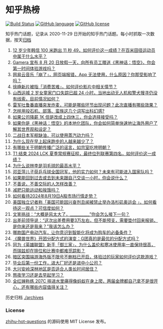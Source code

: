 # 知乎热榜
[![Build Status](https://github.com/ToWeLong/zhihu-hot-questions/workflows/CI/badge.svg)](https://github.com/ToWeLong/zhihu-hot-questions/actions)
[![GitHub language](https://img.shields.io/badge/language-golang-orange.svg)](https://golang.org/)
[![GitHub license](https://img.shields.io/github/license/ToWeLong/zhihu-hot-questions)](https://github.com/ToWeLong/zhihu-hot-questions/blob/main/LICENSE)

知乎热门话题，记录从 2020-11-29 日开始的知乎热门话题。每小时抓取一次数据，按天[归档](./archives)

<!-- BEGIN -->

1. [12 岁少年韩信 100 米跑出 11 秒 49，如何评价这一成绩？在百米田径运动员中属于什么水平？](https://www.zhihu.com/question/664630286)
1. [Gamera 宣布 8 月 20 日放假一天，向所有员工赠送《黑神话：悟空》，你会第一时间体验游戏吗？](https://www.zhihu.com/question/664689552)
1. [网易云音乐「崩了」，网页端报错，App 无法使用，什么原因？你那受影响了吗？](https://www.zhihu.com/question/664706365)
1. [徐峥新片被指「消费苦难」，如何评价影片中相关情节？](https://www.zhihu.com/question/664426897)
1. [山西运城 2 岁女童家门口失踪已超 24 小时，当地出动无人机和警犬搜寻仍没有线索，目前情况如何？](https://www.zhihu.com/question/664203330)
1. [雷军吐鲁番直播突发炸麦，可能是哪些环节出现问题？此次直播有哪些效果？](https://www.zhihu.com/question/664599354)
1. [怎样用投石机、部落、蛮族这几个词写出科幻感?](https://www.zhihu.com/question/664487802)
1. [如果公司降薪 1K 但是改成上四休三，你会选择接受吗？](https://www.zhihu.com/question/664699181)
1. [如果你是《黑神话：悟空》的本地化团队，你会如何简单快速地让海外用户了解其世界观和设定？](https://www.zhihu.com/question/664689320)
1. [二战日本军舰缺油，可以使用蒸汽动力吗？](https://www.zhihu.com/question/290152076)
1. [为什么现在早上起床跑步的人越来越少了？](https://www.zhihu.com/question/664238124)
1. [有哪些关于明朝传播广泛的谣言，如宗室吃垮明朝？](https://www.zhihu.com/question/664530934)
1. [T1 结束 2024 LCK 夏季常规赛征程，最终位列联赛第四名，如何评价这一成绩？](https://www.zhihu.com/question/664571909)
1. [为什么说林李是羽毛球的最高水平？](https://www.zhihu.com/question/506863708)
1. [邓亚萍儿子获乒乓球全国冠军，他的实力如何？未来有可能进入国家队吗？](https://www.zhihu.com/question/664517961)
1. [如果能回到过去或去到未来跟自己交谈一小时，你会说什么？](https://www.zhihu.com/question/664436631)
1. [不善说，不善交际的人怎样改善？](https://www.zhihu.com/question/660621039)
1. [减肥只能运动和挨饿吗？](https://www.zhihu.com/question/664394682)
1. [如何看待2024年8月19日A股市场行情走势？](https://www.zhihu.com/question/664453292)
1. [美国独立记者称「美国可能因兴奋剂丑闻被禁止举办洛杉矶奥运会 」，如何看待这一观点？可信度如何？](https://www.zhihu.com/question/664451037)
1. [文笔挑战：“大概是风太大了，__________”你会怎么接下一句？](https://www.zhihu.com/question/656504654)
1. [出差前领导说：“这次出差费用要3万左右，但不能预支，需要垫付回来报销，是你来还是我来？”我该怎么办？](https://www.zhihu.com/question/664461577)
1. [哪款国产电动汽车，让你意识到智能化将成为购车的必备条件？](https://www.zhihu.com/question/663994618)
1. [《魔兽世界》开团分配方式的演变：G团真的是最优的分配方式吗？](https://www.zhihu.com/question/584530854)
1. [同为《英雄联盟》新手「御三家」，为什么盖伦和寒冰使用率一直保持很高，而瑞兹却在排位和比赛中都难觅踪影？](https://www.zhihu.com/question/664209297)
1. [暗区突围端游海外版不限号不删档已开启，体验过的玩家如何评价这款游戏？](https://www.zhihu.com/question/664275381)
1. [毕业后第一份工作，进大厂好还是进中小公司？](https://www.zhihu.com/question/664478852)
1. [大兴安岭深林地区是否适合人类长时间居住？](https://www.zhihu.com/question/357661555)
1. [熬夜学习还是去早起学习？](https://www.zhihu.com/question/663453601)
1. [全红婵称练 207C 摔进水里痛得像蚂蚁在身上爬，两届金牌都自己拿不是很开心，还有哪些内容值得关注？](https://www.zhihu.com/question/664682189)

<!-- END -->

历史归档 [./archives](./archives)


### License
[zhihu-hot-questions](https://github.com/towelong/zhihu-hot-questions) 的源码使用 MIT License 发布。